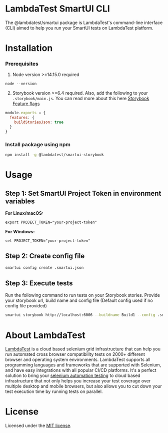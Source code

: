 # LambdaTest SmartUI CLI
The @lambdatest/smartui package is LambdaTest's command-line interface (CLI) aimed to help you run your SmartUI tests on LambdaTest platform.


# Installation

### Prerequisites
1. Node version >=14.15.0 required
  ```
  node --version
  ```

2. Storybook version >=6.4 required. Also, add the following to your `.storybook/main.js`. You can read more about this here [Storybook Feature flags](https://storybook.js.org/docs/react/configure/overview#feature-flags)
  ```js
  module.exports = {
    features: {
      buildStoriesJson: true
    }
  }
  ```

### Install package using npm
```bash
npm install -g @lambdatest/smartui-storybook
```

# Usage

## Step 1: Set SmartUI Project Token in environment variables

  <b>For Linux/macOS:</b>
 
  ```
  export PROJECT_TOKEN="your-project-token"
  ```

   <b>For Windows:</b>

  ```
  set PROJECT_TOKEN="your-project-token"
  ```

## Step 2: Create config file
```bash
smartui config create .smartui.json
```

## Step 3: Execute tests
Run the following command to run tests on your Storybook stories. Provide your storybook url, build name and config file (Default config used if no config file provided)

```bash
smartui storybook http://localhost:6006 --buildname Build1 --config .smartui.json
```

# About LambdaTest

[LambdaTest](https://www.lambdatest.com/) is a cloud based selenium grid infrastructure that can help you run automated cross browser compatibility tests on 2000+ different browser and operating system environments. LambdaTest supports all programming languages and frameworks that are supported with Selenium, and have easy integrations with all popular CI/CD platforms. It's a perfect solution to bring your [selenium automation testing](https://www.lambdatest.com/selenium-automation) to cloud based infrastructure that not only helps you increase your test coverage over multiple desktop and mobile browsers, but also allows you to cut down your test execution time by running tests on parallel.

# License

Licensed under the [MIT license](./LICENSE).
